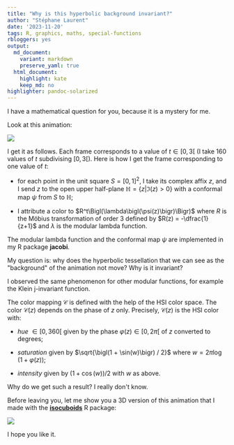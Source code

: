 ```yaml
---
title: "Why is this hyperbolic background invariant?"
author: "Stéphane Laurent"
date: '2023-11-20'
tags: R, graphics, maths, special-functions
rbloggers: yes
output:
  md_document:
    variant: markdown
    preserve_yaml: true
  html_document:
    highlight: kate
    keep_md: no
highlighter: pandoc-solarized
---
```


I have a mathematical question for you, because it is a mystery for me.

Look at this animation:

![](./figures/lambdaOnSquare.gif)

I get it as follows. Each frame corresponds to a value of $t \in [0,3[$
(I take $160$ values of $t$ subdivising $[0,3[$). Here is how I get the
frame corresponding to one value of $t$:

-   for each point in the unit square $S = {[0,1]}^2$, I take its
    complex affix $z$, and I send $z$ to the open upper half-plane
    $\mathbb{H} = \bigl\{z | \Im(z) > 0\bigr\}$ with a conformal map
    $\psi$ from $S$ to $\mathbb{H}$;

-   I attribute a color to $R^t\Bigl(\lambda\bigl(\psi(z)\bigr)\Bigr)$
    where $R$ is the Möbius transformation of order $3$ defined by
    $R(z) = -\dfrac{1}{z+1}$ and $\lambda$ is the modular lambda
    function.

The modular lambda function and the conformal map $\psi$ are implemented
in my R package **jacobi**.

My question is: why does the hyperbolic tessellation that we can see as
the "background" of the animation not move? Why is it invariant?

I observed the same phenomenon for other modular functions, for example
the Klein j-invariant function.

The color mapping $\mathcal{C}$ is defined with the help of the HSI
color space. The color $\mathcal{C}(z)$ depends on the phase of $z$
only. Precisely, $\mathcal{C}(z)$ is the HSI color with:

-   *hue* $\in [0, 360[$ given by the phase $\varphi(z) \in [0, 2\pi[$
    of $z$ converted to degrees;

-   *saturation* given by $\sqrt{\bigl(1 + \sin(w)\bigr) / 2}$ where
    $w = 2\pi\log\bigl(1+\varphi(z)\bigr)$;

-   *intensity* given by $\bigl(1 + \cos(w)\bigr) / 2$ with $w$ as
    above.

Why do we get such a result? I really don't know.

Before leaving you, let me show you a 3D version of this animation that
I made with the
[**isocuboids**](https://github.com/cj-holmes/isocuboids) R package:

![](./figures/isocuboids_lambdaOnSquare-gray.gif)

I hope you like it.
